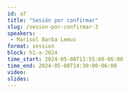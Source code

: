 ```yaml
---
id: a7
title: "Sesión por confirmar"
slug: /sesion-por-confirmar-3
speakers:
 - Marisol Barba Lemus
format: session
block: h1-a-2024
time_start: 2024-05-08T13:55:00-06:00
time_end: 2024-05-08T14:30:00-06:00
video:
slides:
---
```

